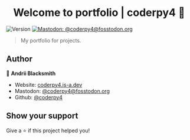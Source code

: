 <h1 align="center">Welcome to portfolio | coderpy4 👋</h1>
<p>
  <img alt="Version" src="https://img.shields.io/badge/version-v2.1-blue.svg?cacheSeconds=2592000" />
  <a href="https://fosstodon.org/@coderpy4" target="_blank">
    <img alt="Mastodon: @coderpy4@fosstodon.org" src="https://img.shields.io/mastodon/follow/110139517867727116?domain=https%3A%2F%2Ffosstodon.org&style=social" />
  </a>
</p>

> My portfolio for projects.

## Author

👤 **Andrii Blacksmith**

* Website: [coderpy4.is-a.dev](https://coderpy4.is-a.dev)
* Mastodon: [@coderpy4@fosstodon.org](https://fosstodon.org/@coderpy4)
* Github: [@coderpy4](https://github.com/coderpy4)

## Show your support

Give a ⭐️ if this project helped you!
